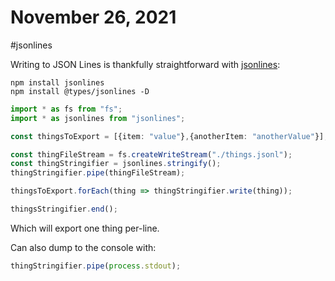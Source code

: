 # November 26, 2021

#jsonlines

Writing to JSON Lines is thankfully straightforward with [jsonlines](https://github.com/LinusU/node-jsonlines):

```shell
npm install jsonlines
npm install @types/jsonlines -D
```

```typescript
import * as fs from "fs";
import * as jsonlines from "jsonlines";

const thingsToExport = [{item: "value"},{anotherItem: "anotherValue"}];

const thingFileStream = fs.createWriteStream("./things.jsonl");
const thingStringifier = jsonlines.stringify();
thingStringifier.pipe(thingFileStream);

thingsToExport.forEach(thing => thingStringifier.write(thing));

thingsStringifier.end();
```

Which will export one thing per-line.

Can also dump to the console with:

```typescript
thingStringifier.pipe(process.stdout);
```